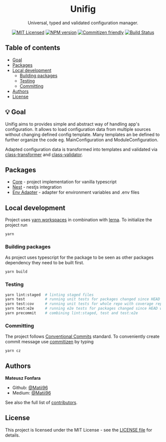 <h1 align="center">Unifig</h1>

<div align="center">

Universal, typed and validated configuration manager.

[![MIT Licensed](https://img.shields.io/badge/License-MIT-brightgreen)](/LICENSE)
[![NPM version](https://img.shields.io/npm/v/@unifig/core.svg)](https://www.npmjs.com/package/@unifig/core)
[![Commitizen friendly](https://img.shields.io/badge/commitizen-friendly-brightgreen.svg)](http://commitizen.github.io/cz-cli)
[![Build Status](https://github.com/Matii96/unifig/workflows/main-build/badge.svg?branch=main)](https://github.com/Matii96/unifig/actions?workflow=main-build)

</div>

## Table of contents

- [Goal](#goal)
- [Packages](#packages)
- [Local development](#local_development)
  - [Building packages](#local_development_building_packages)
  - [Testing](#local_development_testing)
  - [Committing](#local_development_committing)
- [Authors](#authors)
- [License](#license)

## 💡 Goal

<a name="goal"></a>

Unifig aims to provides simple and abstract way of handling app's configuration. It allows to load configuration data from multiple sources without changing defined config template. Many templates an be defined to further organize the code eg. MainConfiguration and ModuleConfiguration.

Adapted configuration data is transformed into templates and validated via [class-transformer](https://github.com/typestack/class-transformer) and [class-validator](https://github.com/typestack/class-validator).

## Packages

<a name="packages"></a>

- [Core](https://github.com/Matii96/unifig/tree/main/packages/core) - project implementation for vanilla typescript
- [Nest](https://github.com/Matii96/unifig/tree/main/packages/nest) - nestjs integration
- [Env Adapter](https://github.com/Matii96/unifig/tree/main/packages/env-adapter) - adapter for environment variables and .env files

## Local development

<a name="local_development"></a>

Project uses [yarn workspaces](https://yarnpkg.com/features/workspaces) in combination with [lerna](https://lerna.js.org). To initialize the project run

```bash
yarn
```

### Building packages

<a name="local_development_building_packages"></a>

As project uses typescript for the package to be seen as other packages dependency they need to be built first.

```bash
yarn build
```

### Testing

<a name="local_development_testing"></a>

```bash
yarn lint:staged  # linting staged files
yarn test         # running unit tests for packages changed since HEAD
yarn test:cov     # running unit tests for whole repo with coverage report
yarn test:e2e     # running e2e tests for packages changed since HEAD with packages dependent on them
yarn precommit    # combining lint:staged, test and test:e2e
```

### Committing

<a name="local_development_committing"></a>

The project follows [Conventional Commits](https://www.conventionalcommits.org/en/v1.0.0) standard. To conveniently create commit message use [commitizen](https://commitizen-tools.github.io/commitizen) by typing

```bash
yarn cz
```

## Authors

<a name="authors"></a>

**Mateusz Fonfara**

- Github: [@Matii96](https://github.com/Matii96)
- Medium: [@Matii96](https://medium.com/@matii96)

See also the full list of [contributors](https://github.com/Matii96/unifig/contributors).

## License

<a name="license"></a>

This project is licensed under the MIT License - see the [LICENSE file](https://github.com/Matii96/unifig/tree/main/LICENSE) for details.
